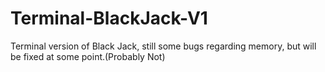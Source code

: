 # Terminal-BlackJack-V1
Terminal version of Black Jack, still some bugs regarding memory, but will be fixed at some point.(Probably Not)
